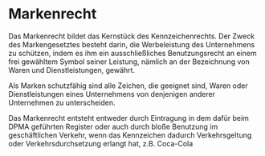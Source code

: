 # Markenrecht

Das Markenrecht bildet das Kernstück des Kennzeichenrechts. Der Zweck des Markengesetztes besteht darin, die Werbeleistung des Unternehmens zu schützen, indem es ihm ein ausschließliches Benutzungsrecht an einem frei gewähltem Symbol seiner Leistung, nämlich an der Bezeichnung von Waren und Dienstleistungen, gewährt.

Als Marken schutzfähig sind alle Zeichen, die geeignet sind, Waren oder Dienstleistungen eines Unternehmens von denjenigen anderer Unternehmen zu unterscheiden.

Das Markenrecht entsteht entweder durch Eintragung in dem dafür beim DPMA geführten Register oder auch durch bloße Benutzung im geschäftlichen Verkehr, wenn das Kennzeichen dadurch Verkehrsgeltung oder Verkehrsdurchsetzung erlangt hat, z.B. Coca-Cola

